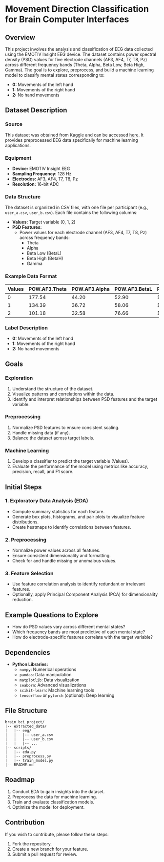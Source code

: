 # Movement Direction Classification for Brain Computer Interfaces

## Overview
This project involves the analysis and classification of EEG data collected using the EMOTIV Insight EEG device. The dataset contains power spectral density (PSD) values for five electrode channels (AF3, AF4, T7, T8, Pz) across different frequency bands (Theta, Alpha, Beta Low, Beta High, Gamma). The goal is to explore, preprocess, and build a machine learning model to classify mental states corresponding to:

- **0:** Movements of the left hand
- **1:** Movements of the right hand
- **2:** No hand movements

## Dataset Description
### Source
This dataset was obtained from Kaggle and can be accessed [here]([https://www.kaggle.com/](https://www.kaggle.com/datasets/fabriciotorquato/brain-wave-data-from-hands-movement-of-eeg/data)). It provides preprocessed EEG data specifically for machine learning applications.

### Equipment
- **Device:** EMOTIV Insight EEG
- **Sampling Frequency:** 128 Hz
- **Electrodes:** AF3, AF4, T7, T8, Pz
- **Resolution:** 16-bit ADC

### Data Structure
The dataset is organized in CSV files, with one file per participant (e.g., `user_a.csv`, `user_b.csv`). Each file contains the following columns:

- **Values:** Target variable (0, 1, 2)
- **PSD Features:**
  - Power values for each electrode channel (AF3, AF4, T7, T8, Pz) across frequency bands:
    - Theta
    - Alpha
    - Beta Low (BetaL)
    - Beta High (BetaH)
    - Gamma

### Example Data Format
| Values | POW.AF3.Theta | POW.AF3.Alpha | POW.AF3.BetaL | POW.AF3.BetaH | POW.AF3.Gamma | ... |
|--------|---------------|---------------|---------------|---------------|---------------|-----|
| 0      | 177.54        | 44.20         | 52.90         | 111.84        | 118.63        | ... |
| 1      | 134.39        | 36.72         | 58.06         | 138.92        | 146.54        | ... |
| 2      | 101.18        | 32.58         | 76.66         | 157.98        | 169.94        | ... |

### Label Description
- **0:** Movements of the left hand
- **1:** Movements of the right hand
- **2:** No hand movements

## Goals
### Exploration
1. Understand the structure of the dataset.
2. Visualize patterns and correlations within the data.
3. Identify and interpret relationships between PSD features and the target variable.

### Preprocessing
1. Normalize PSD features to ensure consistent scaling.
2. Handle missing data (if any).
3. Balance the dataset across target labels.

### Machine Learning
1. Develop a classifier to predict the target variable (Values).
2. Evaluate the performance of the model using metrics like accuracy, precision, recall, and F1 score.

## Initial Steps
### 1. Exploratory Data Analysis (EDA)
- Compute summary statistics for each feature.
- Generate box plots, histograms, and pair plots to visualize feature distributions.
- Create heatmaps to identify correlations between features.

### 2. Preprocessing
- Normalize power values across all features.
- Ensure consistent dimensionality and formatting.
- Check for and handle missing or anomalous values.

### 3. Feature Selection
- Use feature correlation analysis to identify redundant or irrelevant features.
- Optionally, apply Principal Component Analysis (PCA) for dimensionality reduction.

## Example Questions to Explore
- How do PSD values vary across different mental states?
- Which frequency bands are most predictive of each mental state?
- How do electrode-specific features correlate with the target variable?

## Dependencies
- **Python Libraries:**
  - `numpy`: Numerical operations
  - `pandas`: Data manipulation
  - `matplotlib`: Data visualization
  - `seaborn`: Advanced visualizations
  - `scikit-learn`: Machine learning tools
  - `tensorflow` or `pytorch` (optional): Deep learning

## File Structure
```plaintext
brain_bci_project/
|-- extracted_data/
|   |-- eeg/
|   |   |-- user_a.csv
|   |   |-- user_b.csv
|   |   |-- ...
|-- scripts/
|   |-- eda.py
|   |-- preprocess.py
|   |-- train_model.py
|-- README.md
```

## Roadmap
1. Conduct EDA to gain insights into the dataset.
2. Preprocess the data for machine learning.
3. Train and evaluate classification models.
4. Optimize the model for deployment.

## Contribution
If you wish to contribute, please follow these steps:
1. Fork the repository.
2. Create a new branch for your feature.
3. Submit a pull request for review.

